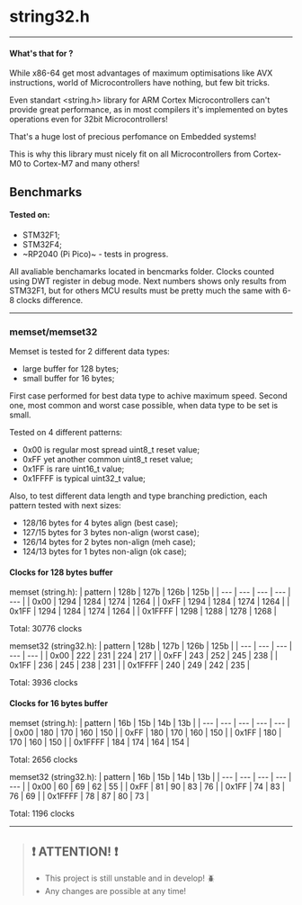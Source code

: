 # string32.h
***

#### What's that for ?
While x86-64 get most advantages of maximum optimisations like AVX instructions,
world of Microcontrollers have nothing, but few bit tricks.

Even standart <string.h> library for ARM Cortex Microcontrollers can't provide great performance, as in most compilers it's implemented on bytes operations even for 32bit Microcontrollers!

That's a huge lost of precious perfomance on Embedded systems!

This is why this library must nicely fit on all Microcontrollers from Cortex-M0 to Cortex-M7 and many others!


## Benchmarks
#### Tested on:
- STM32F1;
- STM32F4;
- ~RP2040 (Pi Pico)~ - tests in progress.

All avaliable benchamarks located in bencmarks folder.
Clocks counted using DWT register in debug mode.
Next numbers shows only results from STM32F1, but for others MCU results must be pretty much the same with 6-8 clocks difference.

***
### memset/memset32
Memset is tested for 2 different data types:
 - large buffer for 128 bytes;
 - small buffer for 16 bytes;

First case performed for best data type to achive maximum speed.
Second one, most common and worst case possible, when data type to be set is small.

Tested on 4 different patterns:
 - 0x00 is regular most spread uint8_t reset value;
 - 0xFF yet another common uint8_t reset value;
 - 0x1FF is rare uint16_t value;
 - 0x1FFFF is typical uint32_t value;

Also, to test different data length and type branching prediction, each pattern tested with next sizes:
 - 128/16 bytes for 4 bytes align (best case);
 - 127/15 bytes for 3 bytes non-align (worst case);
 - 126/14 bytes for 2 bytes non-align (meh case);
 - 124/13 bytes for 1 bytes non-align (ok case);

#### Clocks for 128 bytes buffer
memset (string.h):
  | pattern |  128b  |  127b  |  126b  |  125b  |
  | --- | ---  | ---  | ---  | ---  |
  | 0x00    |  1294  |  1284  |  1274  |  1264  |
  | 0xFF    |  1294  |  1284  |  1274  |  1264  |
  | 0x1FF   |  1294  |  1284  |  1274  |  1264  |
  | 0x1FFFF |  1298  |  1288  |  1278  |  1268  |

Total: 30776 clocks

memset32 (string32.h):
  | pattern |  128b  |  127b  |  126b  |  125b  |
  | --- | ---  | ---  | ---  | ---  |
  | 0x00    |  222  |  231  |  224  |  217  |
  | 0xFF    |  243  |  252  |  245  |  238  |
  | 0x1FF   |  236  |  245  |  238  |  231  |
  | 0x1FFFF |  240  |  249  |  242  |  235  |

Total: 3936 clocks

#### Clocks for 16 bytes buffer
memset (string.h):
  | pattern |  16b  |  15b  |  14b  |  13b  |
  | --- | ---  | ---  | ---  | ---  |
  | 0x00    |   180  |   170  |   160  |   150  |
  | 0xFF    |   180  |   170  |   160  |   150  |
  | 0x1FF   |   180  |   170  |   160  |   150  |
  | 0x1FFFF |   184  |   174  |   164  |   154  |

Total: 2656 clocks

memset32 (string32.h):
  | pattern |  16b  |  15b  |  14b  |  13b  |
  | --- | ---  | ---  | ---  | ---  |
  | 0x00    |   60  |   69  |   62  |   55  |
  | 0xFF    |   81  |   90  |   83  |   76  |
  | 0x1FF   |   74  |   83  |   76  |   69  |
  | 0x1FFFF |   78  |   87  |   80  |   73  |

Total: 1196 clocks

***
> ## :exclamation: ATTENTION! :exclamation:
>  * This project is still unstable and in develop! :beetle:
>  * Any changes are possible at any time! 
